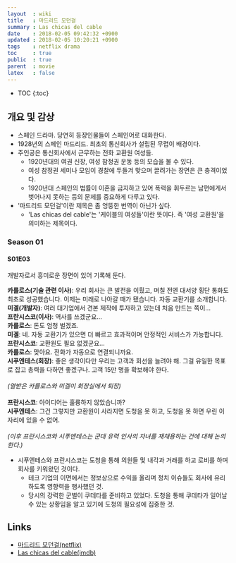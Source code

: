 ```yaml
---
layout  : wiki
title   : 마드리드 모던걸
summary : Las chicas del cable
date    : 2018-02-05 09:42:32 +0900
updated : 2018-02-05 10:20:21 +0900
tags    : netflix drama 
toc     : true
public  : true
parent  : movie
latex   : false
---
```

* TOC
{:toc}

## 개요 및 감상

* 스페인 드라마. 당연히 등장인물들이 스페인어로 대화한다.
* 1928년의 스페인 마드리드. 최초의 통신회사가 설립된 무렵이 배경이다.
* 주인공은 통신회사에서 근무하는 전화 교환원 여성들.
    * 1920년대의 여권 신장, 여성 참정권 운동 등의 모습을 볼 수 있다.
    * 여성 참정권 세미나 모임이 경찰에 두들겨 맞으며 끌려가는 장면은 큰 충격이었다.
    * 1920년대 스페인의 법률이 이혼을 금지하고 있어 폭력을 휘두르는 남편에게서 벗어나지 못하는 등의 문제를 중요하게 다루고 있다.
* '마드리드 모던걸'이란 제목은 좀 엉뚱한 번역이 아닌가 싶다.
    * 'Las chicas del cable'는 '케이블의 여성들'이란 뜻이다. 즉 '여성 교환원'을 의미하는 제목이다.

### Season 01

#### S01E03

개발자로서 흥미로운 장면이 있어 기록해 둔다.

>
**카를로스(기술 관련 이사)**: 우리 회사는 큰 발전을 이뤘고, 며칠 전엔 대서양 횡단 통화도 최초로 성공했습니다. 이제는 미래로 나아갈 때가 됐습니다. 자동 교환기를 소개합니다.
<br />
**미겔(개발자)**: 여러 대기업에서 견본 제작에 투자하고 있는데 처음 만드는 쪽이...
<br />
**프란시스코(이사)**: 역사를 쓰겠군요...
<br />
**카를로스**: 돈도 엄청 벌겠죠.
<br />
**미겔**: 네. 자동 교환기가 있으면 더 빠르고 효과적이며 안정적인 서비스가 가능합니다.
<br />
**프란시스코**: 교환원도 필요 없겠군요...
<br />
**카를로스**: 맞아요. 전화가 자동으로 연결되니까요.
<br />
**시푸엔테스(회장)**: 좋은 생각이다만 우리는 고객과 회선을 늘려야 해. 그걸 유일한 목표로 잡고 총력을 다하면 좋겠구나. 고객 15만 명을 확보해야 한다.
<br /> <br />
*(열받은 카를로스와 미겔이 회장실에서 퇴장)*
<br /> <br />
**프란시스코**: 아이디어는 훌륭하지 않았습니까?
<br />
**시푸엔테스**: 그건 그렇지만 교환원이 사라지면 도청을 못 하고, 도청을 못 하면 우린 이 자리에 있을 수 없어.
<br /> <br />
*(이후 프란시스코와 시푸엔테스는 군대 유력 인사의 자녀를 재채용하는 건에 대해 논의한다.)*

* 시푸엔테스와 프란시스코는 도청을 통해 의원들 및 내각과 거래를 하고 로비를 하며 회사를 키워왔던 것이다.
    * 테크 기업의 이면에서는 정보상으로 수익을 올리며 정치 이슈들도 회사에 유리하도록 영향력을 행사했던 것.
    * 당시의 강력한 군벌이 쿠데타를 준비하고 있었다. 도청을 통해 쿠데타가 일어날 수 있는 상황임을 알고 있기에 도청의 필요성에 집중한 것.

## Links

* [마드리드 모던걸(netflix)](https://www.netflix.com/kr/title/80100929 )
* [Las chicas del cable(imdb)](http://www.imdb.com/title/tt5674718/)




